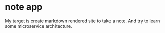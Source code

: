 # note app

My target is create markdown rendered site to take a note. And try to learn some microservice architecture.